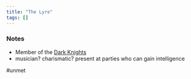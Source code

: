```yaml
---
title: "The Lyre"
tags: []
---
```


### Notes

- Member of the [Dark Knights](content/Organizations/Dark%20Knights.md)
- musician? charismatic? present at parties who can gain intelligence

#unmet 